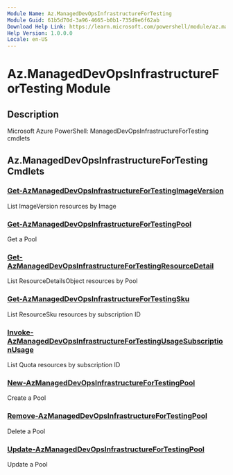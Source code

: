 ```yaml
---
Module Name: Az.ManagedDevOpsInfrastructureForTesting
Module Guid: 61b5d70d-3a96-4665-b0b1-735d9e6f62ab
Download Help Link: https://learn.microsoft.com/powershell/module/az.manageddevopsinfrastructurefortesting
Help Version: 1.0.0.0
Locale: en-US
---
```


# Az.ManagedDevOpsInfrastructureForTesting Module
## Description
Microsoft Azure PowerShell: ManagedDevOpsInfrastructureForTesting cmdlets

## Az.ManagedDevOpsInfrastructureForTesting Cmdlets
### [Get-AzManagedDevOpsInfrastructureForTestingImageVersion](Get-AzManagedDevOpsInfrastructureForTestingImageVersion.md)
List ImageVersion resources by Image

### [Get-AzManagedDevOpsInfrastructureForTestingPool](Get-AzManagedDevOpsInfrastructureForTestingPool.md)
Get a Pool

### [Get-AzManagedDevOpsInfrastructureForTestingResourceDetail](Get-AzManagedDevOpsInfrastructureForTestingResourceDetail.md)
List ResourceDetailsObject resources by Pool

### [Get-AzManagedDevOpsInfrastructureForTestingSku](Get-AzManagedDevOpsInfrastructureForTestingSku.md)
List ResourceSku resources by subscription ID

### [Invoke-AzManagedDevOpsInfrastructureForTestingUsageSubscriptionUsage](Invoke-AzManagedDevOpsInfrastructureForTestingUsageSubscriptionUsage.md)
List Quota resources by subscription ID

### [New-AzManagedDevOpsInfrastructureForTestingPool](New-AzManagedDevOpsInfrastructureForTestingPool.md)
Create a Pool

### [Remove-AzManagedDevOpsInfrastructureForTestingPool](Remove-AzManagedDevOpsInfrastructureForTestingPool.md)
Delete a Pool

### [Update-AzManagedDevOpsInfrastructureForTestingPool](Update-AzManagedDevOpsInfrastructureForTestingPool.md)
Update a Pool

